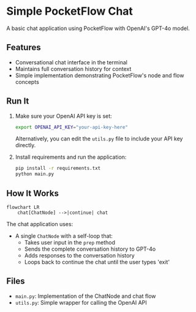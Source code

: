 #  Simple PocketFlow Chat

A basic chat application using PocketFlow with OpenAI's GPT-4o model.

## Features

- Conversational chat interface in the terminal
- Maintains full conversation history for context
- Simple implementation demonstrating PocketFlow's node and flow concepts

## Run It

1. Make sure your OpenAI API key is set:
    ```bash
    export OPENAI_API_KEY="your-api-key-here"
    ```
    Alternatively, you can edit the `utils.py` file to include your API key directly.

2. Install requirements and run the application:
    ```bash
    pip install -r requirements.txt
    python main.py
    ```

## How It Works

```mermaid
flowchart LR
    chat[ChatNode] -->|continue| chat
```

The chat application uses:
- A single `ChatNode` with a self-loop that:
  - Takes user input in the `prep` method
  - Sends the complete conversation history to GPT-4o
  - Adds responses to the conversation history
  - Loops back to continue the chat until the user types 'exit'


## Files

- `main.py`: Implementation of the ChatNode and chat flow
- `utils.py`: Simple wrapper for calling the OpenAI API
 
